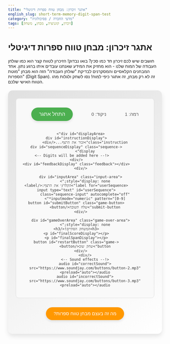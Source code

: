 ```yaml
---
title: "אתגר זיכרון: מבחן טווח ספרות דיגיטלי"
english_slug: short-term-memory-digit-span-test
category: "מדעי החברה / פסיכולוגיה"
tags: [זיכרון, קוגניציה, מבחן, משחק]
---
```

# אתגר זיכרון: מבחן טווח ספרות דיגיטלי

חושבים שיש לכם זיכרון חד כמו סכין? בואו נבדוק! הזיכרון לטווח קצר הוא כמו שולחן העבודה של המוח שלנו - הוא מחזיק את המידע שאנחנו עובדים איתו ברגע נתון. אחד המבחנים הקלאסיים והמסקרנים לבדיקת "שולחן העבודה" הזה הוא מבחן "מוטת הספרות" (Digit Span). זה לא רק מבחן, זה אתגר כיפי למוח! נסו לשחק ולגלות מהו הטווח האישי שלכם.

<div id="memoryGameApp">
    <div class="game-container">
        <div id="controls">
            <div class="stat-item">
                <span>רמה:</span>
                <span id="levelDisplay">1</span>
            </div>
            <div class="stat-item">
                <span>ניקוד:</span>
                <span id="scoreDisplay">0</span>
            </div>
            <button id="startButton" class="game-button">התחל אתגר</button>
        </div>

        <div id="displayArea">
            <div id="instructionDisplay" class="instruction">זכור את הרצף...</div>
            <div id="sequenceDisplay" class="sequence-display">
                <!-- Digits will be added here -->
            </div>
            <div id="feedbackDisplay" class="feedback"></div>
        </div>

        <div id="inputArea" class="input-area" style="display: none;">
            <label for="userSequence">הקלד/י את הרצף:</label>
            <input type="text" id="userSequence" class="sequence-input" autocomplete="off" inputmode="numeric" pattern="[0-9]*">
            <button id="submitButton" class="game-button submit-button">שלח תשובה</button>
        </div>

        <div id="gameOverArea" class="game-over-area" style="display: none;">
            <h3>המשחק הסתיים!</h3>
            <p id="finalScoreDisplay"></p>
            <p id="finalSpanDisplay"></p>
            <button id="restartButton" class="game-button">שחק שוב</button>
        </div>
    </div>
    <!-- Sound effects -->
    <audio id="correctSound" src="https://www.soundjay.com/buttons/button-2.mp3" preload="auto"></audio>
    <audio id="incorrectSound" src="https://www.soundjay.com/buttons/button-3.mp3" preload="auto"></audio>

</div>

<style>
    @import url('https://fonts.googleapis.com/css2?family=Rubik:wght@400;500;700&display=swap'); /* Example: Using Rubik font */

    #memoryGameApp {
        font-family: 'Rubik', sans-serif;
        max-width: 600px;
        margin: 20px auto;
        padding: 25px;
        background: linear-gradient(145deg, #e0e0e0, #ffffff); /* Subtle gradient */
        border-radius: 15px;
        box-shadow: 0 8px 15px rgba(0, 0, 0, 0.1);
        text-align: center;
        direction: rtl;
        color: #333;
        overflow: hidden; /* Clear floats/margins */
    }

    .game-container {
        background-color: #f9f9f9;
        padding: 20px;
        border-radius: 10px;
        border: 1px solid #ddd;
        box-shadow: inset 0 1px 3px rgba(0, 0, 0, 0.05);
    }

    #controls {
        display: flex;
        justify-content: space-around;
        align-items: center;
        margin-bottom: 25px;
        font-size: 1.1em;
        color: #555;
        flex-wrap: wrap; /* Allow wrapping on smaller screens */
    }

    .stat-item {
        margin: 5px 10px; /* Add some margin */
        font-weight: 500;
    }

    .game-button {
        padding: 12px 25px;
        margin: 10px;
        border: none;
        border-radius: 30px; /* Pill shape */
        cursor: pointer;
        font-size: 1.1em;
        font-weight: 500;
        transition: background-color 0.3s ease, transform 0.1s ease, box-shadow 0.3s ease;
        box-shadow: 0 4px 8px rgba(0, 0, 0, 0.1);
        min-width: 120px; /* Ensure buttons have minimum width */
    }

    #startButton {
        background-color: #4CAF50; /* Green */
        color: white;
    }

    #startButton:hover {
        background-color: #45a049;
        box-shadow: 0 6px 10px rgba(0, 0, 0, 0.15);
    }

    #submitButton {
        background-color: #2196F3; /* Blue */
        color: white;
    }

    #submitButton:hover {
        background-color: #1e88e5;
        box-shadow: 0 6px 10px rgba(0, 0, 0, 0.15);
    }

     #restartButton {
        background-color: #ff9800; /* Orange */
        color: white;
    }

    #restartButton:hover {
        background-color: #fb8c00;
        box-shadow: 0 6px 10px rgba(0, 0, 0, 0.15);
    }


    .game-button:active {
        transform: scale(0.95);
        box-shadow: 0 2px 5px rgba(0, 0, 0, 0.1);
    }

    #displayArea {
        min-height: 120px; /* Increased height for sequence display */
        display: flex;
        flex-direction: column;
        justify-content: center;
        align-items: center;
        margin-bottom: 20px;
        position: relative; /* Needed for absolute positioning of children if desired */
    }

    .instruction {
        font-size: 1.3em;
        font-weight: 500;
        color: #666;
        margin-bottom: 15px;
        height: 1.3em; /* Reserve space */
        opacity: 0; /* Start hidden */
        animation: fadeIn 0.8s forwards;
    }


    .sequence-display {
        font-size: 2.5em; /* Larger digits */
        font-weight: 700;
        color: #000;
        min-height: 1.5em; /* Reserve space for digits */
        display: flex; /* Use flexbox for digit arrangement */
        justify-content: center;
        align-items: center;
        gap: 10px; /* Space between digits */
    }

    .digit {
        display: inline-flex; /* Use inline-flex */
        justify-content: center;
        align-items: center;
        width: 1.5em; /* Fixed width for consistent spacing */
        height: 1.5em; /* Fixed height */
        background-color: #e3f2fd; /* Light blue background for digits */
        border-radius: 8px; /* Rounded corners for digit boxes */
        box-shadow: 0 2px 5px rgba(0, 0, 0, 0.1);
        opacity: 0; /* Start hidden */
        transform: scale(0.8); /* Start slightly smaller */
        animation: popIn 0.4s ease-out forwards; /* Pop-in animation */
    }

    /* Animation for sequential display */
    .sequence-display .digit:nth-child(1) { animation-delay: 0.1s; }
    .sequence-display .digit:nth-child(2) { animation-delay: 0.2s; }
    .sequence-display .digit:nth-child(3) { animation-delay: 0.3s; }
    .sequence-display .digit:nth-child(4) { animation-delay: 0.4s; }
    .sequence-display .digit:nth-child(5) { animation-delay: 0.5s; }
    .sequence-display .digit:nth-child(6) { animation-delay: 0.6s; }
    .sequence-display .digit:nth-child(7) { animation-delay: 0.7s; }
    .sequence-display .digit:nth-child(8) { animation-delay: 0.8s; }
    .sequence-display .digit:nth-child(9) { animation-delay: 0.9s; }
     /* Add more delays if span can exceed 9 */


    @keyframes popIn {
        to {
            opacity: 1;
            transform: scale(1);
        }
    }

    @keyframes fadeIn {
        to { opacity: 1; }
    }

    @keyframes fadeOut {
        to { opacity: 0; }
    }

    .hidden {
        visibility: hidden; /* Use visibility to maintain layout space */
    }

    .sequence-display.hiding .digit {
         animation: fadeOut 0.5s ease-out forwards !important; /* Override popIn */
    }


    .feedback {
        font-size: 1.4em; /* Slightly larger feedback */
        font-weight: 700; /* Bold feedback */
        min-height: 1.4em; /* Reserve space */
        margin-top: 15px;
    }

    .feedback.correct {
        color: #4CAF50; /* Green */
    }

    .feedback.incorrect {
        color: #F44336; /* Red */
    }

     .feedback.info {
        color: #2196F3; /* Blue */
        font-weight: normal;
        font-size: 1.2em;
    }

    .input-area {
        display: flex;
        flex-direction: column; /* Stack label and input */
        align-items: center;
        gap: 15px; /* Space between elements */
    }

    .input-area label {
        font-size: 1.1em;
        color: #555;
    }

    .sequence-input {
        padding: 10px 15px;
        border: 1px solid #ccc;
        border-radius: 5px;
        font-size: 1.4em; /* Larger input font */
        text-align: center;
        width: 100%; /* Make input responsive */
        max-width: 200px; /* Max width for input */
        box-sizing: border-box; /* Include padding and border in element's total width */
    }

    .game-over-area {
        padding: 20px;
        background-color: #fff9c4; /* Light yellow background */
        border-radius: 10px;
        margin-top: 20px;
        text-align: center;
        box-shadow: 0 2px 5px rgba(0, 0, 0, 0.1);
    }

    .game-over-area h3 {
        color: #f57c00; /* Darker orange */
        margin-top: 0;
        margin-bottom: 10px;
        font-size: 1.8em;
    }

    .game-over-area p {
        font-size: 1.2em;
        color: #555;
        margin-bottom: 15px;
    }


    #explanationToggle {
        display: block;
        margin: 30px auto 20px auto; /* More margin */
        padding: 12px 25px;
        border: none;
        border-radius: 30px; /* Pill shape */
        background-color: #ff9800; /* Orange */
        color: white;
        font-size: 1.1em;
        font-weight: 500;
        cursor: pointer;
        transition: background-color 0.3s ease, box-shadow 0.3s ease;
        box-shadow: 0 4px 8px rgba(0, 0, 0, 0.1);
    }

    #explanationToggle:hover {
        background-color: #fb8c00;
        box-shadow: 0 6px 10px rgba(0, 0, 0, 0.15);
    }

     #explanationToggle:active {
        transform: scale(0.95);
        box-shadow: 0 2px 5px rgba(0, 0, 0, 0.1);
    }


    #explanation {
        max-width: 600px;
        margin: 20px auto;
        padding: 25px;
        background-color: #eef; /* Light blue background */
        border-radius: 10px;
        box-shadow: 0 2px 5px rgba(0, 0, 0, 0.1);
        direction: rtl;
        text-align: right;
        border-left: 5px solid #2196F3; /* Accent border */
    }

    #explanation h3 {
        color: #1e88e5; /* Darker blue */
        margin-top: 0;
        margin-bottom: 15px;
        font-size: 1.6em;
    }

    #explanation p {
        font-size: 1em;
        line-height: 1.6;
        color: #444;
        margin-bottom: 1em;
    }
</style>

<button id="explanationToggle">מה זה בעצם מבחן טווח ספרות?</button>

<div id="explanation" style="display: none;">
    <h3>מהו מבחן טווח ספרות (Digit Span)?</h3>
    <p>זהו כלי קוגניטיבי פסיכולוגי קלאסי שנועד למדוד את הקיבולת של הזיכרון לטווח קצר או הזיכרון הפעיל שלכם. הוא מופיע לעיתים קרובות במבחני אינטליגנציה וזיכרון חשובים. הרעיון פשוט: בודקים כמה פריטים (במקרה שלנו, ספרות) אתם מסוגלים לשנן ולשחזר ברצף המדויק, אחרי שראיתם או שמעתם אותם רק פעם אחת קצרה.</p>

    <h3>איך זה עובד במשחק הזה?</h3>
    <p>בגרסתו הבסיסית, המשחק מציג לכם רצף של ספרות. אתם צריכים לקלוט אותו במהירות ואז להקליד אותו בדיוק כפי שהוצג. בכל שלב שתצליחו, הרצף הבא יהיה ארוך יותר. ה"טווח" שלכם הוא האורך המקסימלי של הרצף שהצלחתם לשחזר נכונה לפני שטעות אחת הספיקה...</p>

    <h3>מה התוצאה אומרת?</h3>
    <p>בעבר, המספר הממוצע נחשב ל"מספר הקסם" של 7 ± 2 פריטים. מחקרים מודרניים מצביעים על כך שהקיבולת האמיתית עשויה להיות מעט נמוכה יותר עבור פריטים מורכבים יותר מספרות בודדות. בכל מקרה, מבחן טווח הספרות נותן לכם אינדיקציה טובה ליכולת של המוח שלכם להחזיק ולטפל במידע זמני. זה לא בהכרח משקף את האינטליגנציה הכוללת, אלא היבט ספציפי של הזיכרון.</p>

    <h3>אפשר לשפר?</h3>
    <p>קיבולת הזיכרון הבסיסית די יציבה, אבל אפשר לשפר את הביצועים במבחנים כאלה על ידי שימוש בטכניקות כמו "קיבוץ" (Chunking) - ארגון הספרות ליחידות משמעותיות יותר (למשל, לזכור "שנת 1948" במקום "אחת, תשע, ארבע, שמונה"). עם זאת, המשחק הזה נועד בעיקר לאתגר את הקיבולת הבסיסית שלכם בצורה מהנה.</p>
</div>

<script>
    document.addEventListener('DOMContentLoaded', () => {
        const startButton = document.getElementById('startButton');
        const submitButton = document.getElementById('submitButton');
        const restartButton = document.getElementById('restartButton');
        const sequenceDisplay = document.getElementById('sequenceDisplay');
        const feedbackDisplay = document.getElementById('feedbackDisplay');
        const instructionDisplay = document.getElementById('instructionDisplay');
        const inputArea = document.getElementById('inputArea');
        const userSequenceInput = document.getElementById('userSequence');
        const levelDisplay = document.getElementById('levelDisplay');
        const scoreDisplay = document.getElementById('scoreDisplay');
        const explanationToggle = document.getElementById('explanationToggle');
        const explanationDiv = document.getElementById('explanation');
        const gameOverArea = document.getElementById('gameOverArea');
        const finalScoreDisplay = document.getElementById('finalScoreDisplay');
        const finalSpanDisplay = document.getElementById('finalSpanDisplay');
        const correctSound = document.getElementById('correctSound');
        const incorrectSound = document.getElementById('incorrectSound');

        let currentSequence = [];
        let level = 1;
        let score = 0;
        const initialSpan = 4; // Start with a slightly higher span for more challenge (e.g., 4 or 5)
        let gameActive = false;

        function playSound(soundElement) {
            if (soundElement) {
                soundElement.currentTime = 0; // Rewind to start
                soundElement.play().catch(e => console.error("Error playing sound:", e)); // Catch potential errors
            }
        }

        function generateSequence(length) {
            const sequence = [];
            for (let i = 0; i < length; i++) {
                sequence.push(Math.floor(Math.random() * 10)); // Digits 0-9
            }
            return sequence;
        }

        async function displaySequence(sequence) {
            gameActive = false; // Disable input during display
            sequenceDisplay.innerHTML = ''; // Clear previous display
            sequenceDisplay.classList.remove('hidden', 'hiding');
            feedbackDisplay.textContent = ''; // Clear feedback
            feedbackDisplay.className = 'feedback'; // Reset class
            instructionDisplay.textContent = 'זכור את הרצף:';
            instructionDisplay.style.opacity = 1; // Ensure instruction is visible

            // Add digits with animation delay
            for (let i = 0; i < sequence.length; i++) {
                const digitSpan = document.createElement('span');
                digitSpan.textContent = sequence[i];
                digitSpan.classList.add('digit');
                // Apply delay inline or use CSS nth-child, CSS is cleaner
                // digitSpan.style.animationDelay = `${i * 0.2}s`; // Alternative inline delay
                sequenceDisplay.appendChild(digitSpan);
            }

            // Wait for digits to appear and briefly stay visible
            await new Promise(resolve => setTimeout(resolve, sequence.length * 400 + 1500)); // Wait longer for longer sequences + display time

            // Start hiding animation
            sequenceDisplay.classList.add('hiding');
            instructionDisplay.style.animation = 'fadeOut 0.5s forwards'; // Fade out instruction

            await new Promise(resolve => setTimeout(resolve, 600)); // Wait for hide animation

            sequenceDisplay.classList.add('hidden'); // Fully hide after animation
            instructionDisplay.style.opacity = 0; // Ensure hidden after animation

            inputArea.style.display = 'flex'; // Show input field
            userSequenceInput.value = ''; // Clear input
            userSequenceInput.focus(); // Focus the input
            gameActive = true; // Re-enable input
        }

        function startGame() {
            gameOverArea.style.display = 'none'; // Hide game over screen
            startButton.style.display = 'none'; // Hide start button
            level = 1;
            score = 0;
            updateDisplay();
            nextLevel(); // Start the first level
        }

        function updateDisplay() {
             levelDisplay.textContent = initialSpan + (level - 1); // Display actual span length
             scoreDisplay.textContent = score;
        }

        function nextLevel() {
            const currentSpan = initialSpan + (level - 1);
            currentSequence = generateSequence(currentSpan);
            displaySequence(currentSequence);
        }

        function checkSequence() {
             if (!gameActive) return; // Prevent multiple submissions

            const userAnswerString = userSequenceInput.value.trim();
            const correctAnswerString = currentSequence.join('');

            inputArea.style.display = 'none'; // Hide input area after submission

            if (userAnswerString === correctAnswerString) {
                playSound(correctSound);
                feedbackDisplay.textContent = 'נכון מאוד!';
                feedbackDisplay.className = 'feedback correct';
                score += currentSequence.length; // Award points based on length
                level++;
                updateDisplay();
                instructionDisplay.style.animation = 'fadeIn 0.5s forwards';
                instructionDisplay.textContent = 'התכונן/י לרצף הבא...';
                instructionDisplay.style.opacity = 1;


                setTimeout(() => {
                     instructionDisplay.style.animation = 'fadeOut 0.5s forwards';
                     setTimeout(nextLevel, 600); // Wait for instruction fade out
                }, 1500);

            } else {
                playSound(incorrectSound);
                feedbackDisplay.textContent = `שגוי! הרצף הנכון היה: ${correctAnswerString}`;
                feedbackDisplay.className = 'feedback incorrect';

                instructionDisplay.style.animation = 'fadeIn 0.5s forwards';
                instructionDisplay.textContent = 'המשחק הסתיים.';
                instructionDisplay.style.opacity = 1;

                setTimeout(gameOver, 2000); // Wait before showing game over screen
            }
             gameActive = false; // Disable input until next round or game over
        }

        function gameOver() {
            sequenceDisplay.classList.add('hidden');
            instructionDisplay.style.opacity = 0;
            inputArea.style.display = 'none';
            gameOverArea.style.display = 'block';
            finalScoreDisplay.textContent = `ניקוד סופי: ${score}`;
            // The last *successful* span was level - 1. If they failed on level 1, their span is 0 or initialSpan-1 depending how you define it.
            // Let's define span as the highest length successfully recalled.
            const maxSpan = (level > 1) ? initialSpan + (level - 2) : 0;
             finalSpanDisplay.textContent = `הטווח הגבוה ביותר שלך היה: ${maxSpan}`;
            // Note: if level 1 (span initialSpan) is failed, maxSpan is 0 by this logic.
            // Maybe better: max span is initialSpan + (level - 2) if level > 1, else it's "לא הושג טווח".
             const displayedMaxSpan = (level > 1) ? initialSpan + (level - 2) : initialSpan -1; // If failed level 1 (span 4), max span is 3. If passed level 1 (span 4) and failed level 2 (span 5), max span is 4.
             finalSpanDisplay.textContent = `הטווח הגבוה ביותר שהצלחת לזכור: ${displayedMaxSpan}`;

        }

        // Event Listeners
        startButton.addEventListener('click', startGame);
        restartButton.addEventListener('click', startGame); // Restart button uses startGame logic
        submitButton.addEventListener('click', checkSequence);

        userSequenceInput.addEventListener('keypress', (event) => {
            // Allow only digits and handle Enter key for submission
            if (event.key === 'Enter') {
                event.preventDefault(); // Prevent default form submission
                checkSequence();
            } else if (!/\d/.test(event.key)) {
                event.preventDefault(); // Prevent non-digit input
            }
        });

         // Prevent pasting non-digits
         userSequenceInput.addEventListener('paste', (event) => {
             const pasteData = event.clipboardData.getData('text');
             if (/\D/.test(pasteData)) { // Check if pasted data contains non-digits
                 event.preventDefault();
             }
         });


        explanationToggle.addEventListener('click', () => {
            if (explanationDiv.style.display === 'none') {
                explanationDiv.style.display = 'block';
                explanationToggle.textContent = 'הסתר הסבר';
            } else {
                explanationDiv.style.display = 'none';
                explanationToggle.textContent = 'מה זה בעצם מבחן טווח ספרות?';
            }
        });

        // Initial state setup
        updateDisplay(); // Show initial level and score
        gameOverArea.style.display = 'none'; // Ensure game over is hidden initially
        instructionDisplay.style.opacity = 0; // Hide instruction initially
    });
</script>